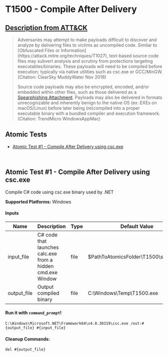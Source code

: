 # T1500 - Compile After Delivery
## [Description from ATT&CK](https://attack.mitre.org/wiki/Technique/T1500)
<blockquote>Adversaries may attempt to make payloads difficult to discover and analyze by delivering files to victims as uncompiled code. Similar to [Obfuscated Files or Information](https://attack.mitre.org/techniques/T1027), text-based source code files may subvert analysis and scrutiny from protections targeting executables/binaries. These payloads will need to be compiled before execution; typically via native utilities such as csc.exe or GCC/MinGW.(Citation: ClearSky MuddyWater Nov 2018)

Source code payloads may also be encrypted, encoded, and/or embedded within other files, such as those delivered as a [Spearphishing Attachment](https://attack.mitre.org/techniques/T1193). Payloads may also be delivered in formats unrecognizable and inherently benign to the native OS (ex: EXEs on macOS/Linux) before later being (re)compiled into a proper executable binary with a bundled compiler and execution framework.(Citation: TrendMicro WindowsAppMac)
</blockquote>

## Atomic Tests

- [Atomic Test #1 - Compile After Delivery using csc.exe](#atomic-test-1---compile-after-delivery-using-cscexe)


<br/>

## Atomic Test #1 - Compile After Delivery using csc.exe
Compile C# code using csc.exe binary used by .NET 

**Supported Platforms:** Windows


#### Inputs
| Name | Description | Type | Default Value | 
|------|-------------|------|---------------|
| input_file | C# code that launches calc.exe from a hidden cmd.exe Window | file | $PathToAtomicsFolder\T1500\src\calc.cs|
| output_file | Output compiled binary | file | C:\Windows\Temp\T1500.exe|


#### Run it with `command_prompt`! 
```
C:\Windows\Microsoft.NET\Framework64\v4.0.30319\csc.exe /out:#{output_file} #{input_file}
```


#### Cleanup Commands:
```
del #{output_file}
```

<br/>
